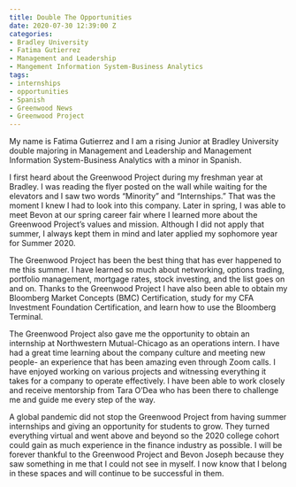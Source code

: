 ```yaml
---
title: Double The Opportunities
date: 2020-07-30 12:39:00 Z
categories:
- Bradley University
- Fatima Gutierrez
- Management and Leadership
- Mangement Information System-Business Analytics
tags:
- internships
- opportunities
- Spanish
- Greenwood News
- Greenwood Project
---
```


My name is Fatima Gutierrez and I am a rising Junior at Bradley University double majoring in Management and Leadership and Management Information System-Business Analytics with a minor in Spanish. 

I first heard about the Greenwood Project during my freshman year at Bradley. I was reading the flyer posted on the wall while waiting for the elevators and I saw two words “Minority” and “Internships.” That was the moment I knew I had to look into this company.  Later in spring, I was able to meet Bevon at our spring career fair where I learned more about the Greenwood Project’s values and mission. Although I did not apply that summer, I always kept them in mind and later applied my sophomore year for Summer 2020. 

The Greenwood Project has been the best thing that has ever happened to me this summer. I have learned so much about networking, options trading, portfolio management, mortgage rates, stock investing, and the list goes on and on. Thanks to the Greenwood Project I have also been able to obtain my Bloomberg Market Concepts (BMC) Certification, study for my CFA Investment Foundation Certification, and learn how to use the Bloomberg Terminal. 

The Greenwood Project also gave me the opportunity to obtain an internship at Northwestern Mutual-Chicago as an operations intern. I have had a great time learning about the company culture and meeting new people- an experience that has been amazing even through Zoom calls. I have enjoyed working on various projects and witnessing everything it takes for a company to operate effectively. I have been able to work closely and receive mentorship from Tara O’Dea who has been there to challenge me and guide me every step of the way. 

A global pandemic did not stop the Greenwood Project from having summer internships and giving an opportunity for students to grow. They turned everything virtual and went above and beyond so the 2020 college cohort could gain as much experience in the finance industry as possible. I will be forever thankful to the Greenwood Project and Bevon Joseph because they saw something in me that I could not see in myself. I now know that I belong in these spaces and will continue to be successful in them. 


